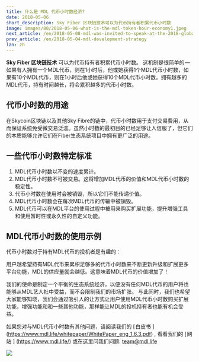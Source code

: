 ```yaml
---
title: 什么是 MDL 代币小时数经济?
date: 2018-05-06
short_description: Sky Fiber 区块链技术可以为代币持有者积累代币小时数
image: images/80/2018-05-06-what-is-the-mdl-token-hour-economy1.jpeg
next_article: /en/2018-05-08-mdl-was-invited-to-speak-at-the-2018-global-graphene
prev_article: /en/2018-05-04-mdl-development-strategy
lan: zh
---
```


**Sky Fiber 区块链技术** 可以为代币持有者积累代币小时数。 这机制是很简单的 — 如果有人拥有一个MDL代币，则在1小时后，他或她获得1个MDL代币小时数，如果有10个MDL代币，则在1小时后他或她获得10个MDL代币小时数。拥有越多的MDL代币，持有时间越长，将会累积越多的代币小时数。

## 代币小时数的用途
在Skycoin区块链以及其他Sky Fibre的链中，代币小时数用于支付交易费用，从而保证系统免受微交易泛滥。虽然小时数的最初目的已经足够让人信服了，但它们的本质能够允许它们在Fiber生态系统项目中拥有更广泛的用途。

## 一些代币小时数特定标准

1. MDL代币小时数以不变的速度累计。
2. MDL代币小时数不可被交易。这将增加MDL代币的价值和MDL代币小时数的稳定性。
3. 代币小时数在使用时会被销毁，所以它们不能传递价值。
4. MDL代币小时数会在每次MDL代币的传输中被销毁。
5. MDL代币可以在MDL平台的使用过程中被用来购买扩展功能，提升增强工具和使用暂时性或永久性的自定义功能。

## MDL代币小时数的使用示例

代币小时数对于持有MDL代币的投机者是有趣的：

用户越希望持有MDL代币来累积足够多的代币小时数来不断更新升级和扩展更多平台功能，MDL的供应量就会越低。这意味着MDL代币的价值增加了！

我们的使命是制定一个平衡的生态系统经济，以便没有任何MDL代币的用户将也能够从MDL艺人社中受益，而不会限制我们的市场扩张。
与此同时，我们也希望大家能够知晓，我们会通过吸引人的让方式让用户使用MDL代币小时数购买扩展功能，增强功能和和一些其他功能，那样能让MDL的投机持有者也能有机会受益。

如果您对与MDL代币小时数有其他问题，请阅读我们的 [ 白皮书 ] (https://www.mdl.life/whitepaper/WhitePaper_eng_1.6.3.pdf) , 看看我们的 [ 网站 ] (https://www.mdl.life/) 或在这里问我们问题: team@mdl.life

![](/images/80/2018-05-06-what-is-the-mdl-token-hour-economy2.jpeg)
